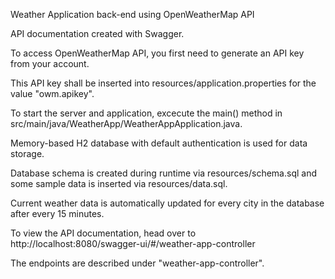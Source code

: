Weather Application back-end using OpenWeatherMap API

API documentation created with Swagger.


To access OpenWeatherMap API, you first need to generate an API key from your account.

This API key shall be inserted into resources/application.properties for the value "owm.apikey".

To start the server and application, excecute the main() method in src/main/java/WeatherApp/WeatherAppApplication.java.

Memory-based H2 database with default authentication is used for data storage.

Database schema is created during runtime via resources/schema.sql and some sample data is inserted via resources/data.sql.

Current weather data is automatically updated for every city in the database after every 15 minutes.

To view the API documentation, head over to http://localhost:8080/swagger-ui/#/weather-app-controller

The endpoints are described under "weather-app-controller".
